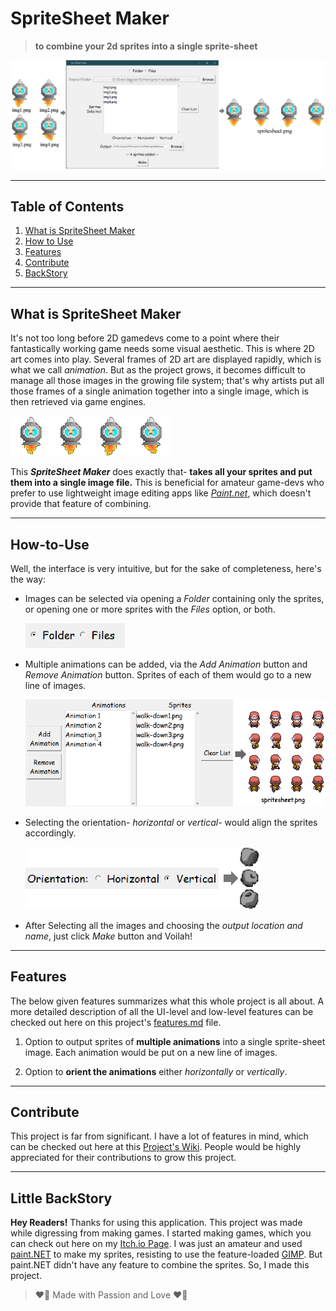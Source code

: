 # SpriteSheet Maker

> **to combine your 2d sprites into a single sprite-sheet**

![App](./res/app.png)

- - -

## Table of Contents

1. [What is SpriteSheet Maker](#what-is-spritesheet-maker)
1. [How to Use](#how-to-use)
1. [Features](#features)
1. [Contribute](#contribute)
1. [BackStory](#little-backstory)

- - -

## What is SpriteSheet Maker

It's not too long before 2D gamedevs come to a point where their fantastically working game needs some visual aesthetic. This is where 2D art comes into play. Several frames of 2D art are displayed rapidly, which is what we call *animation*. But as the project grows, it becomes difficult to manage all those images in the growing file system; that's why artists put all those frames of a single animation together into a single image, which is then retrieved via game engines.

![Animation illustration](./res/anim.gif)

This ***SpriteSheet Maker*** does exactly that- **takes all your sprites and put them into a single image file.** This is beneficial for amateur game-devs who prefer to use lightweight image editing apps like [*Paint.net*](https://www.getpaint.net/), which doesn't provide that feature of combining.

- - -

## How-to-Use

Well, the interface is very intuitive, but for the sake of completeness, here's the way:

* Images can be selected via opening a *Folder* containing only the sprites, or opening one or more sprites with the *Files* option, or both.

    ![Source](./res/source.png)

* Multiple animations can be added, via the *Add Animation* button and *Remove Animation* button. Sprites of each of them would go to a new line of images.

    ![SpritesSheet](./res/multiple-anim.png)

* Selecting the orientation- *horizontal* or *vertical*- would align the sprites accordingly.

    ![Orientation](./res/orientation.png)

* After Selecting all the images and choosing the *output location and name*, just click *Make* button and Voilah!

- - -

## Features

The below given features summarizes what this whole project is all about. A more detailed description of all the UI-level and low-level features can be checked out here on this project's [features.md](./features.md) file.

1. Option to output sprites of **multiple animations** into a single sprite-sheet image. Each animation would be put on a new line of images.

2. Option to **orient the animations** either *horizontally* or *vertically*.

- - -

## Contribute

This project is far from significant. I have a lot of features in mind, which can be checked out here at this [Project's Wiki](https://github.com/lightRajat/SpriteSheet-Maker/wiki). People would be highly appreciated for their contributions to grow this project.

- - -

## Little BackStory

**Hey Readers!** Thanks for using this application. This project was made while digressing from making games. I started making games, which you can check out here on my [Itch.io Page](https://lightrajat.itch.io/). I was just an amateur and used [paint.NET](https://www.getpaint.net/) to make my sprites, resisting to use the feature-loaded [GIMP](https://www.gimp.org/). But paint.NET didn't have any feature to combine the sprites. So, I made this project.

> :heart_on_fire: Made with Passion and Love :heart_on_fire: